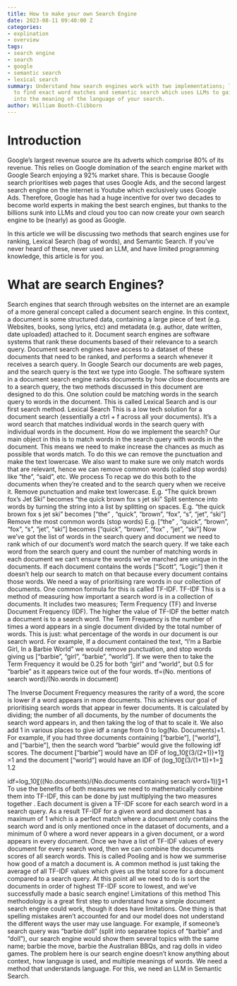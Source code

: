```yaml
---
title: How to make your own Search Engine
date: 2023-08-11 09:40:00 Z
categories:
- explination
- overview
tags:
- search engine
- search
- google
- semantic search
- lexical search
summary: Understand how search engines work with two implementations; lexical search
  to find exact word matches and semantic search which uses LLMs to gain insights
  into the meaning of the language of your search.
author: William Booth-Clibborn
---
```


# Introduction

Google’s largest revenue source are its adverts which comprise 80% of its revenue. This relies on Google domination of the search engine market with Google Search enjoying a 92% market share. This is because Google search prioritises web pages that uses Google Ads, and the second largest search engine on the internet is Youtube which exclusively uses Google Ads. Therefore, Google has had a huge incentive for over two decades to become world experts in making the best search engines, but thanks to the billions sunk into LLMs and cloud you too can now create your own search engine to be (nearly) as good as Google.

In this article we will be discussing two methods that search engines use for ranking, Lexical Search (bag of words), and Semantic Search. If you’ve never heard of these, never used an LLM, and have limited programming knowledge, this article is for you.

# What are search Engines?


Search engines that search through websites on the internet are an example of a more general concept called a document search engine. In this context, a document is some structured data, containing a large piece of text (e.g. Websites, books, song lyrics, etc) and metadata (e.g. author, date written, date uploaded) attached to it. Document search engines are software systems that rank these documents based of their relevance to a search query. Document search engines have access to a dataset of these documents that need to be ranked, and performs a search whenever it receives a search query. In Google Search our documents are web pages, and the search query is the text we type into Google. The software system in a document search engine ranks documents by how close documents are to a search query, the two methods discussed in this document are designed to do this. One solution could be matching words in the search query to words in the document. This is called Lexical Search and is our first search method.
Lexical Search
This is a low tech solution for a document search (essentially a ctrl \+ f across all your documents). It’s a word search that matches individual words in the search query with individual words in the document.
How do we implement the search?
Our main object in this is to match words in the search query with words in the document. This means we need to make increase the chances as much as possible that words match. To do this we can remove the punctuation and make the text lowercase. We also want to make sure we only match words that are relevant, hence we can remove common words (called stop words) like “the”, “said”, etc. We process
To recap we do this both to the documents when they’re created and to the search query when we receive it.
Remove punctuation and make text lowercase.
E.g. “The quick brown fox’s Jet Ski” becomes “the quick brown fox s jet ski”
Split sentence into words by turning the string into a list by splitting on spaces.
E.g. “the quick brown fox s jet ski” becomes \[“the” , “quick”, “brown”, “fox”, “s”, “jet”, “ski”\]
Remove the most common words (stop words)
E.g. \[“the” , “quick”, “brown”, “fox”, “s”, “jet”, “ski”\] becomes \[“quick”, “brown”, “fox” , “jet”, “ski”\]
Now we’ve got the list of words in the search query and document we need to rank which of our document’s word match the search query. If we take each word from the search query and count the number of matching words in each document we can’t ensure the words we’ve marched are unique in the documents. If each document contains the words \[“Scott”, “Logic”\] then it doesn’t help our search to match on that because every document contains those words. We need a way of prioritising rare words in our collection of documents. One common formula for this is called TF-IDF.
TF-IDF
This is a method of measuring how important a search word is in a collection of documents. It includes two measures; Term Frequency (TF) and Inverse Document Frequency (IDF). The higher the value of TF-IDF the better match a document is to a search word.
The Term Frequency is the number of times a word appears in a single document divided by the total number of words. This is just: what percentage of the words in our document is our search word.
For example, If a document contained the text, “I’m a Barbie Girl, In a Barbie World” we would remove punctuation, and stop words giving us \[“barbie”, “girl”, “barbie”, “world”\]. If we were then to take the Term Frequency it would be 0.25 for both “girl” and “world”, but 0.5 for “barbie” as it appears twice out of the four words.
tf=(No.  mentions of search word)/(No.words in document)

The Inverse Document Frequency measures the rarity of a word, the score is lower if a word appears in more documents. This achieves our goal of prioritising search words that appear in fewer documents. It is calculated by dividing; the number of all documents, by the number of documents the search word appears in, and then taking the log of that to scale it. We also add 1 in various places to give idf a range from 0 to log(No. Documents)\+1.
For example, if you had three documents containing \[“barbie”\],  \[“world”\], and \[“barbie”\], then the search word “barbie” would give the following idf scores. The document \[“barbie”\] would have an IDF of log_10⁡〖(3/(2\+1))\+1〗=1⁡ and the document \[“world”\] would have an IDF of (log_10⁡〖(3/(1\+1))\+1=〗⁡1.2

idf=log_10⁡〖((No.documents)/(No.documents containing serach word\+1))〗\+1
To use the benefits of both measures we need to mathematically combine them into TF-IDF, this can be done by just multiplying the two measures together . Each document is given a TF-IDF score for each search word in a search query. As a result TF-IDF for a given word and document has a maximum of 1 which is a perfect match where a document only contains the search word and is only mentioned once in the dataset of documents, and a minimum of 0 where a word never appears in a given document, or a word appears in every document.
Once we have a list of TF-IDF values of every document for every search word, then we can combine the documents scores of all search words. This is called Pooling and is how we summerise how good of a match a document is. A common method is just taking the average of all TF-IDF values which gives us the total score for a document compared to a search query.
At this point all we need to do is sort the documents in order of highest TF-IDF score to lowest, and we’ve successfully made a basic search engine!
Limitations of this method
This methodology is a great first step to understand how a simple document search engine could work, though it does have limitations. One thing is that spelling mistakes aren’t accounted for and our model does not understand the different ways the user may use language. For example, if someone’s search query was “barbie doll” (split into separatee topics of “barbie” and “doll”), our search engine would show them several topics with the same name; barbie the move, barbie the Australian BBQs, and rag dolls in video games. The problem here is our search engine doesn’t know anything about context, how language is used, and multiple meanings of words. We need a method that understands language. For this, we need an LLM in Semantic Search.